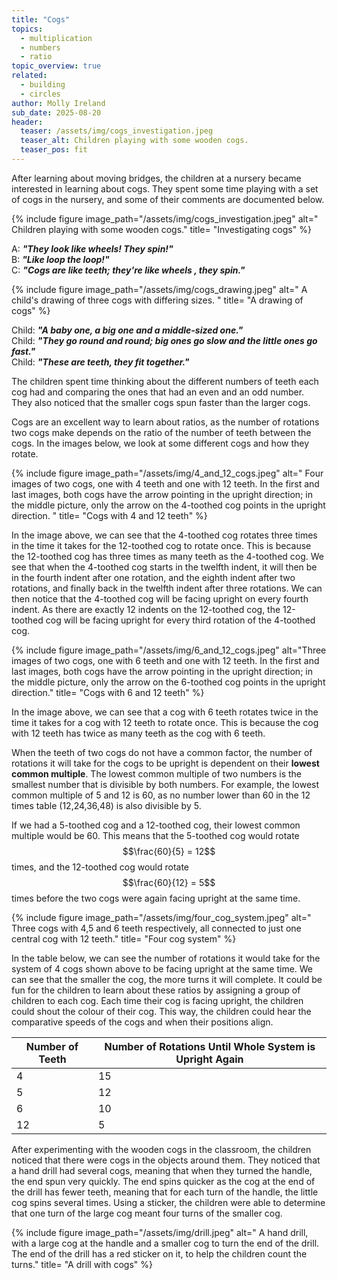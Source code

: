 ```yaml
---
title: "Cogs"
topics: 
  - multiplication
  - numbers
  - ratio
topic_overview: true
related: 
  - building
  - circles
author: Molly Ireland
sub_date: 2025-08-20
header:
  teaser: /assets/img/cogs_investigation.jpeg
  teaser_alt: Children playing with some wooden cogs.
  teaser_pos: fit
---
```

After learning about moving bridges, the children at a nursery became interested in learning about cogs. They spent some time playing with a set of cogs in the nursery, and some of their comments are documented below. 

{% include figure image_path="/assets/img/cogs_investigation.jpeg" alt=" Children playing with some wooden cogs." title= "Investigating cogs" %}

A: ***"They look like wheels! They spin!"***
<br>B: ***"Like loop the loop!"***
<br>C: ***"Cogs are like teeth; they're like wheels , they spin."***

{% include figure image_path="/assets/img/cogs_drawing.jpeg" alt=" A child's drawing of three cogs with differing sizes. " title= "A drawing of cogs" %}

Child: ***"A baby one, a big one and a middle-sized one."***
<br>Child: ***"They go round and round; big ones go slow and the little ones go fast."***
<br>Child: ***"These are teeth, they fit together."***

The children spent time thinking about the different numbers of teeth each cog had and comparing the ones that had an even and an odd number. They also noticed that the smaller cogs spun faster than the larger cogs. 

Cogs are an excellent way to learn about ratios, as the number of rotations two cogs make depends on the ratio of the number of teeth between the cogs. In the images below, we look at some different cogs and how they rotate. 

{% include figure image_path="/assets/img/4_and_12_cogs.jpeg" alt=" Four images of two cogs, one with 4 teeth and one with 12 teeth. In the first and last images, both cogs have the arrow pointing in the upright direction; in the middle picture, only the arrow on the 4-toothed cog points in the upright direction. " title= "Cogs with 4 and 12 teeth" %}

In the image above, we can see that the 4-toothed cog rotates three times in the time it takes for the 12-toothed cog to rotate once. This is because the 12-toothed cog has three times as many teeth as the 4-toothed cog. We see that when the 4-toothed cog starts in the twelfth indent, it will then be in the fourth indent after one rotation, and the eighth indent after two rotations, and finally back in the twelfth indent after three rotations. We can then notice that the 4-toothed cog will be facing upright on every fourth indent. As there are exactly 12 indents on the 12-toothed cog, the 12-toothed cog will be facing upright for every third rotation of the 4-toothed cog. 

{% include figure image_path="/assets/img/6_and_12_cogs.jpeg" alt="Three images of two cogs, one with 6 teeth and one with 12 teeth. In the first and last images, both cogs have the arrow pointing in the upright direction; in the middle picture, only the arrow on the 6-toothed cog points in the upright direction." title= "Cogs with 6 and 12 teeth" %}

In the image above, we can see that a cog with 6 teeth rotates twice in the time it takes for a cog with 12 teeth to rotate once. This is because the cog with 12 teeth has twice as many teeth as the cog with 6 teeth. 

When the teeth of two cogs do not have a common factor, the number of rotations it will take for the cogs to be upright is dependent on their **lowest common multiple**. The lowest common multiple of two numbers is the smallest number that is divisible by both numbers. For example, the lowest common multiple of 5 and 12 is 60, as no number lower than 60 in the 12 times table (12,24,36,48) is also divisible by 5.

If we had a 5-toothed cog and a 12-toothed cog, their lowest common multiple would be 60. This means that the 5-toothed cog would rotate $$\frac{60}{5} = 12$$ times, and the 12-toothed cog would rotate $$\frac{60}{12} = 5$$ times before the two cogs were again facing upright at the same time. 

{% include figure image_path="/assets/img/four_cog_system.jpeg" alt=" Three cogs with 4,5 and 6 teeth respectively, all connected to just one central cog with 12 teeth." title= "Four cog system" %}

In the table below, we can see the number of rotations it would take for the system of 4 cogs shown above to be facing upright at the same time. We can see that the smaller the cog, the more turns it will complete. It could be fun for the children to learn about these ratios by assigning a group of children to each cog. Each time their cog is facing upright, the children could shout the colour of their cog. This way, the children could hear the comparative speeds of the cogs and when their positions align. 

| Number of Teeth | Number of Rotations Until Whole System is Upright Again |
|-----------------|---------------------------------------------------------|
| 4               | 15                                                      |
| 5               | 12                                                      | 
| 6               | 10                                                      | 
| 12              | 5                                                       |

After experimenting with the wooden cogs in the classroom, the children noticed that there were cogs in the objects around them. They noticed that a hand drill had several cogs, meaning that when they turned the handle, the end spun very quickly. The end spins quicker as the cog at the end of the drill has fewer teeth, meaning that for each turn of the handle, the little cog spins several times. Using a sticker, the children were able to determine that one turn of the large cog meant four turns of the smaller cog.

{% include figure image_path="/assets/img/drill.jpeg" alt=" A hand drill, with a large cog at the handle and a smaller cog to turn the end of the drill. The end of the drill has a red sticker on it, to help the children count the turns." title= "A drill with cogs" %}
